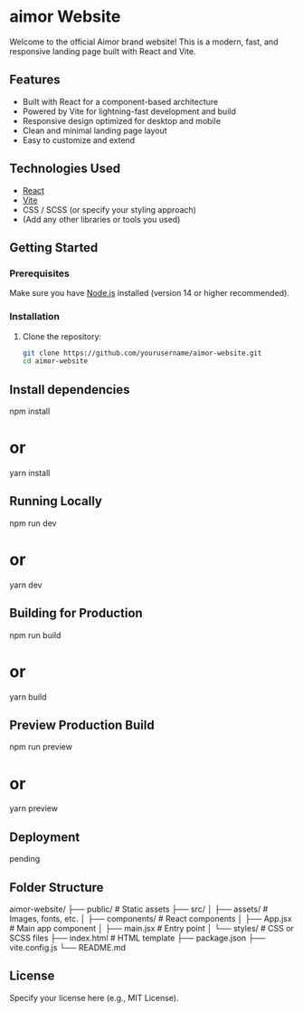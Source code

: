 # aimor Website

Welcome to the official Aimor brand website! This is a modern, fast, and responsive landing page built with React and Vite.

## Features

- Built with React for a component-based architecture
- Powered by Vite for lightning-fast development and build
- Responsive design optimized for desktop and mobile
- Clean and minimal landing page layout
- Easy to customize and extend

## Technologies Used

- [React](https://reactjs.org/)
- [Vite](https://vitejs.dev/)
- CSS / SCSS (or specify your styling approach)
- (Add any other libraries or tools you used)

## Getting Started

### Prerequisites

Make sure you have [Node.js](https://nodejs.org/) installed (version 14 or higher recommended).

### Installation

1. Clone the repository:

   ```bash
   git clone https://github.com/yourusername/aimor-website.git
   cd aimor-website
 ## Install dependencies
 
   npm install
   # or
   yarn install

## Running Locally

npm run dev
# or
yarn dev

## Building for Production

npm run build
# or
yarn build

## Preview Production Build

npm run preview
# or
yarn preview

## Deployment

pending


## Folder Structure

aimor-website/
├── public/          # Static assets
├── src/
│   ├── assets/      # Images, fonts, etc.
│   ├── components/  # React components
│   ├── App.jsx      # Main app component
│   ├── main.jsx     # Entry point
│   └── styles/      # CSS or SCSS files
├── index.html       # HTML template
├── package.json
├── vite.config.js
└── README.md

## License
Specify your license here (e.g., MIT License).
